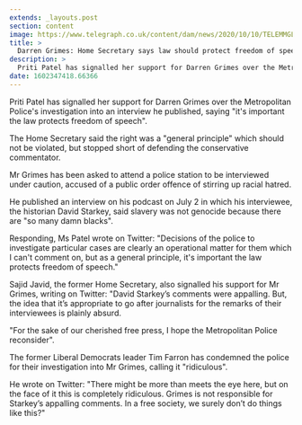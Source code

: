 ```yaml
--- 
extends: _layouts.post 
section: content 
image: https://www.telegraph.co.uk/content/dam/news/2020/10/10/TELEMMGLPICT000204224700_trans_NvBQzQNjv4BqGSmXFtvA_n5-EAmkNpoRU47s-LmxrOsOMHt3MOrWp8s.jpeg?impolicy=logo-overlay 
title: > 
  Darren Grimes: Home Secretary says law should protect freedom of speech 
description: > 
  Priti Patel has signalled her support for Darren Grimes over the Metropolitan Police's investigation into an interview he published, saying "it's important the law protects freedom of speech".The Home Secretary said the right was a "general principle" which should not be violated, but stopped short of defending the conservative commentator.Sajid Javid, the former Home Secretary, also signalled his support for Mr Grimes, writing on Twitter: "David Starkey’s comments were appalling.The former Liberal Democrats leader Tim Farron has condemned the police for their investigation into Mr Grimes, calling it "ridiculous".He wrote on Twitter: "There might be more than meets the eye here, but on the face of it this is completely ridiculous. 
date: 1602347418.66366 
--- 
```

Priti Patel has signalled her support for Darren Grimes over the Metropolitan Police's investigation into an interview he published, saying "it's important the law protects freedom of speech".

The Home Secretary said the right was a "general principle" which should not be violated, but stopped short of defending the conservative commentator.

Mr Grimes has been asked to attend a police station to be interviewed under caution, accused of a public order offence of stirring up racial hatred.

He published an interview on his podcast on July 2 in which his interviewee, the historian David Starkey, said slavery was not genocide because there are "so many damn blacks".

Responding, Ms Patel wrote on Twitter: "Decisions of the police to investigate particular cases are clearly an operational matter for them which I can't comment on, but as a general principle, it's important the law protects freedom of speech."

Sajid Javid, the former Home Secretary, also signalled his support for Mr Grimes, writing on Twitter: "David Starkey’s comments were appalling. But, the idea that it’s appropriate to go after journalists for the remarks of their interviewees is plainly absurd.

"For the sake of our cherished free press, I hope the Metropolitan Police reconsider".

The former Liberal Democrats leader Tim Farron has condemned the police for their investigation into Mr Grimes, calling it "ridiculous".

He wrote on Twitter: "There might be more than meets the eye here, but on the face of it this is completely ridiculous. Grimes is not responsible for Starkey’s appalling comments. In a free society, we surely don’t do things like this?"